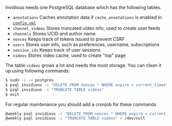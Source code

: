 Invidious needs one PostgreSQL database which has the following tables.

- `annotations` Caches annotation data if `cache_annotations` is enabled in [`config.yml`](./Configuration)
- `channel_videos` Stores truncated video info, used to create user feeds  
- `channels` Stores UCID and author name  
- `nonces` Keeps track of tokens issued to prevent CSRF  
- `users` Stores user info, such as preferences, username, subscriptions  
- `session_ids` Keeps track of user sessions  
- `videos` Stores video cache, used to create "top" page  

The table `videos` grows a lot and needs the most storage. You can clean it up using following commands:
```bash
$ sudo -i -u postgres
$ psql invidious -c "DELETE FROM nonces * WHERE expire < current_timestamp"
$ psql invidious -c "TRUNCATE TABLE videos"
$ exit
```

For regular maintenance you should add a cronjob for these commands
```bash
@weekly psql invidious -c "DELETE FROM nonces * WHERE expire < current_timestamp" > /dev/null
@weekly psql invidious -c "TRUNCATE TABLE videos" > /dev/null
```